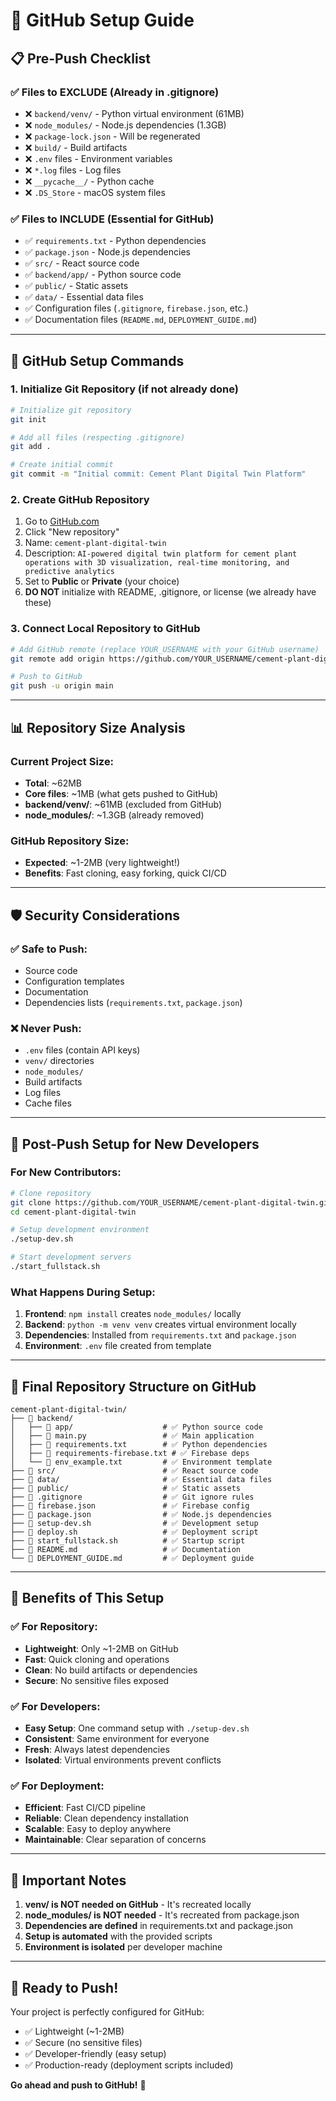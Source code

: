 # 🚀 GitHub Setup Guide

## 📋 **Pre-Push Checklist**

### ✅ **Files to EXCLUDE (Already in .gitignore)**
- ❌ `backend/venv/` - Python virtual environment (61MB)
- ❌ `node_modules/` - Node.js dependencies (1.3GB)
- ❌ `package-lock.json` - Will be regenerated
- ❌ `build/` - Build artifacts
- ❌ `.env` files - Environment variables
- ❌ `*.log` files - Log files
- ❌ `__pycache__/` - Python cache
- ❌ `.DS_Store` - macOS system files

### ✅ **Files to INCLUDE (Essential for GitHub)**
- ✅ `requirements.txt` - Python dependencies
- ✅ `package.json` - Node.js dependencies
- ✅ `src/` - React source code
- ✅ `backend/app/` - Python source code
- ✅ `public/` - Static assets
- ✅ `data/` - Essential data files
- ✅ Configuration files (`.gitignore`, `firebase.json`, etc.)
- ✅ Documentation files (`README.md`, `DEPLOYMENT_GUIDE.md`)

---

## 🔧 **GitHub Setup Commands**

### **1. Initialize Git Repository (if not already done)**
```bash
# Initialize git repository
git init

# Add all files (respecting .gitignore)
git add .

# Create initial commit
git commit -m "Initial commit: Cement Plant Digital Twin Platform"
```

### **2. Create GitHub Repository**
1. Go to [GitHub.com](https://github.com)
2. Click "New repository"
3. Name: `cement-plant-digital-twin`
4. Description: `AI-powered digital twin platform for cement plant operations with 3D visualization, real-time monitoring, and predictive analytics`
5. Set to **Public** or **Private** (your choice)
6. **DO NOT** initialize with README, .gitignore, or license (we already have these)

### **3. Connect Local Repository to GitHub**
```bash
# Add GitHub remote (replace YOUR_USERNAME with your GitHub username)
git remote add origin https://github.com/YOUR_USERNAME/cement-plant-digital-twin.git

# Push to GitHub
git push -u origin main
```

---

## 📊 **Repository Size Analysis**

### **Current Project Size:**
- **Total**: ~62MB
- **Core files**: ~1MB (what gets pushed to GitHub)
- **backend/venv/**: ~61MB (excluded from GitHub)
- **node_modules/**: ~1.3GB (already removed)

### **GitHub Repository Size:**
- **Expected**: ~1-2MB (very lightweight!)
- **Benefits**: Fast cloning, easy forking, quick CI/CD

---

## 🛡️ **Security Considerations**

### **✅ Safe to Push:**
- Source code
- Configuration templates
- Documentation
- Dependencies lists (`requirements.txt`, `package.json`)

### **❌ Never Push:**
- `.env` files (contain API keys)
- `venv/` directories
- `node_modules/`
- Build artifacts
- Log files
- Cache files

---

## 🚀 **Post-Push Setup for New Developers**

### **For New Contributors:**
```bash
# Clone repository
git clone https://github.com/YOUR_USERNAME/cement-plant-digital-twin.git
cd cement-plant-digital-twin

# Setup development environment
./setup-dev.sh

# Start development servers
./start_fullstack.sh
```

### **What Happens During Setup:**
1. **Frontend**: `npm install` creates `node_modules/` locally
2. **Backend**: `python -m venv venv` creates virtual environment locally
3. **Dependencies**: Installed from `requirements.txt` and `package.json`
4. **Environment**: `.env` file created from template

---

## 📁 **Final Repository Structure on GitHub**

```
cement-plant-digital-twin/
├── 📁 backend/
│   ├── 📁 app/                    # ✅ Python source code
│   ├── 📄 main.py                 # ✅ Main application
│   ├── 📄 requirements.txt        # ✅ Python dependencies
│   ├── 📄 requirements-firebase.txt # ✅ Firebase deps
│   └── 📄 env_example.txt         # ✅ Environment template
├── 📁 src/                        # ✅ React source code
├── 📁 data/                       # ✅ Essential data files
├── 📁 public/                     # ✅ Static assets
├── 📄 .gitignore                  # ✅ Git ignore rules
├── 📄 firebase.json               # ✅ Firebase config
├── 📄 package.json                # ✅ Node.js dependencies
├── 📄 setup-dev.sh                # ✅ Development setup
├── 📄 deploy.sh                   # ✅ Deployment script
├── 📄 start_fullstack.sh          # ✅ Startup script
├── 📄 README.md                   # ✅ Documentation
└── 📄 DEPLOYMENT_GUIDE.md         # ✅ Deployment guide
```

---

## 🎯 **Benefits of This Setup**

### **✅ For Repository:**
- **Lightweight**: Only ~1-2MB on GitHub
- **Fast**: Quick cloning and operations
- **Clean**: No build artifacts or dependencies
- **Secure**: No sensitive files exposed

### **✅ For Developers:**
- **Easy Setup**: One command setup with `./setup-dev.sh`
- **Consistent**: Same environment for everyone
- **Fresh**: Always latest dependencies
- **Isolated**: Virtual environments prevent conflicts

### **✅ For Deployment:**
- **Efficient**: Fast CI/CD pipeline
- **Reliable**: Clean dependency installation
- **Scalable**: Easy to deploy anywhere
- **Maintainable**: Clear separation of concerns

---

## 🚨 **Important Notes**

1. **venv/ is NOT needed on GitHub** - It's recreated locally
2. **node_modules/ is NOT needed** - It's recreated from package.json
3. **Dependencies are defined** in requirements.txt and package.json
4. **Setup is automated** with the provided scripts
5. **Environment is isolated** per developer machine

---

## 🎉 **Ready to Push!**

Your project is perfectly configured for GitHub:
- ✅ Lightweight (~1-2MB)
- ✅ Secure (no sensitive files)
- ✅ Developer-friendly (easy setup)
- ✅ Production-ready (deployment scripts included)

**Go ahead and push to GitHub!** 🚀
